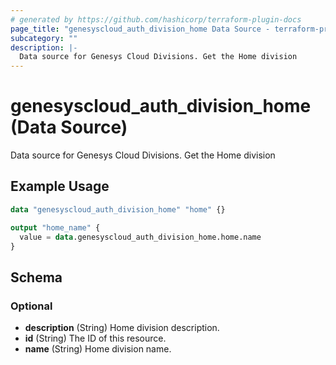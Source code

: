 ```yaml
---
# generated by https://github.com/hashicorp/terraform-plugin-docs
page_title: "genesyscloud_auth_division_home Data Source - terraform-provider-genesyscloud"
subcategory: ""
description: |-
  Data source for Genesys Cloud Divisions. Get the Home division
---
```


# genesyscloud_auth_division_home (Data Source)

Data source for Genesys Cloud Divisions. Get the Home division

## Example Usage

```terraform
data "genesyscloud_auth_division_home" "home" {}

output "home_name" {
  value = data.genesyscloud_auth_division_home.home.name
}
```

<!-- schema generated by tfplugindocs -->
## Schema

### Optional

- **description** (String) Home division description.
- **id** (String) The ID of this resource.
- **name** (String) Home division name.


